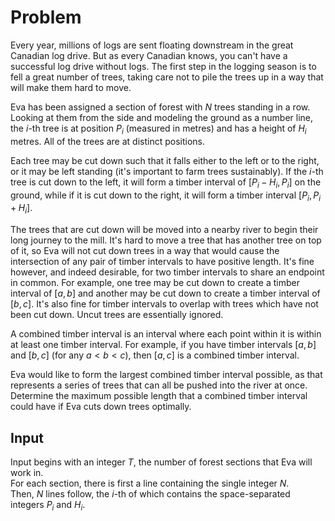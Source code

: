 # Problem

Every year, millions of logs are sent floating downstream in the great Canadian log drive. But as every Canadian knows, you can't have a successful log drive without logs. The first step in the logging season is to fell a great number of trees, taking care not to pile the trees up in a way that will make them hard to move.

Eva has been assigned a section of forest with $N$ trees standing in a row. Looking at them from the side and modeling the ground as a number line, the $i$-th tree is at position $P_i$​ (measured in metres) and has a height of $H_i$​ metres. All of the trees are at distinct positions.

Each tree may be cut down such that it falls either to the left or to the right, or it may be left standing (it's important to farm trees sustainably). If the $i$-th tree is cut down to the left, it will form a timber interval of $[P_i−H_i,P_i]$ on the ground, while if it is cut down to the right, it will form a timber interval $[P_i,P_i+H_i]$.

The trees that are cut down will be moved into a nearby river to begin their long journey to the mill. It's hard to move a tree that has another tree on top of it, so Eva will not cut down trees in a way that would cause the intersection of any pair of timber intervals to have positive length. It's fine however, and indeed desirable, for two timber intervals to share an endpoint in common. For example, one tree may be cut down to create a timber interval of $[a,b]$ and another may be cut down to create a timber interval of $[b,c]$. It's also fine for timber intervals to overlap with trees which have not been cut down. Uncut trees are essentially ignored.

A combined timber interval is an interval where each point within it is within at least one timber interval. For example, if you have timber intervals $[a,b]$ and $[b,c]$ (for any $a<b<c$), then $[a,c]$ is a combined timber interval.

Eva would like to form the largest combined timber interval possible, as that represents a series of trees that can all be pushed into the river at once. Determine the maximum possible length that a combined timber interval could have if Eva cuts down trees optimally.

## Input

Input begins with an integer $T$, the number of forest sections that Eva will work in.  
For each section, there is first a line containing the single integer $N$.  
Then, $N$ lines follow, the $i$-th of which contains the space-separated integers $P_i$​ and $H_i$​.
